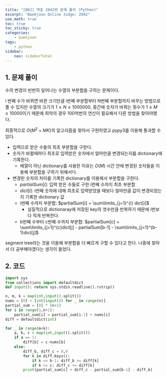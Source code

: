 ```yaml
---
title: "[BOJ] 백준 2042번 문제 풀이 (Python)"
excerpt: "Baekjoon Online Judge: 2042"
use_math: true
toc: true
toc_sticky: true
categories:
    - baekjoon
tags:
    - python
sidebar:
    nav: sidebarTotal
---
```


## 1. 문제 풀이

수의 변경이 빈번히 일어나는 수열의 부분합을 구하는 문제이다.

i 번째 수가 바뀌면 바뀐 크기만큼 i번째 부분합부터 N번째 부분합까지 바꾸는 방법으로 풀 수 있지만 수열의 크기가 $1 \le N \le 1000000$, 중간에 숫자가 바뀌는 횟수가 $1 \le M \le 10000$이기 때문에 최악의 경우 100억번의 연산이 필요해서 다른 방법을 찾아야했다.

최종적으로 $O(M^2+MK)$의 알고리즘을 찾아서 구현하였고 pypy3를 이용해 통과할 수 있다.

- 입력으로 받은 수들의 최초 부분합을 구한다.
- 숫자가 바뀔때마다 최초로 입력받은 숫자에서 얼마만큼 변경되는지를 dictionary에 기록한다.
    - 배열이 아닌 dictionary를 사용한 이유는 $O(M)$ 시간 안에 변경된 숫자들을 이용해 부분합을 구하기 위해서다.
- 변경된 숫자의 차이를 기록한 dictionary를 이용해서 부분합을 구한다.
    - $partialSum[i]$: 입력 받은 수들로 구한 i번째 수까지 최초 부분합
    - $dict[i]$: i번째 숫자에 대해 최초로 입력받았을 때보다 얼마만큼 값이 변경되었는지 기록한 dictionary 값
    - i번째 수까지 부분합: $partialSum[i] + \sum\limits_{j=1}^{i} dict[i]$
        - 실질적으로 dictionaray에 저장된 key의 갯수만큼 반복하기 때문에 $i$번보다 적게 반복한다.
    - b번째 수부터 c번째 수까지 부분합: $partialSum[c] + \sum\limits_{j=1}^{c}dict[j] - partialSum[b-1] - \sum\limits_{j=1}^{b-1}dict[j]$

segment tree라는 것을 이용해 부분합을 더 빠르게 구할 수 있다고 한다. 나중에 찾아서 더 공부해야겠다는 생각이 들었다.

## 2. 코드

```python
import sys
from collections import defaultdict
def input(): return sys.stdin.readline().rstrip()

n, m, k = map(int,input().split())
nums = [0] + [int(input()) for _ in range(n)]
partial_sum = [0] * (n+1)
for i in range(1,n+1):
    partial_sum[i] = partial_sum[i-1] + nums[i]
diff = defaultdict(int)

for _ in range(m+k):
    a, b, c = map(int,input().split())
    if a == 1:
        diff[b] = c-nums[b]
    else:
        diff_b, diff_c = 0,0
        for k in diff.keys():
            if k <= b-1: diff_b += diff[k]
            if k <= c: diff_c += diff[k]
        print(partial_sum[c] + diff_c - partial_sum[b-1] - diff_b)
```